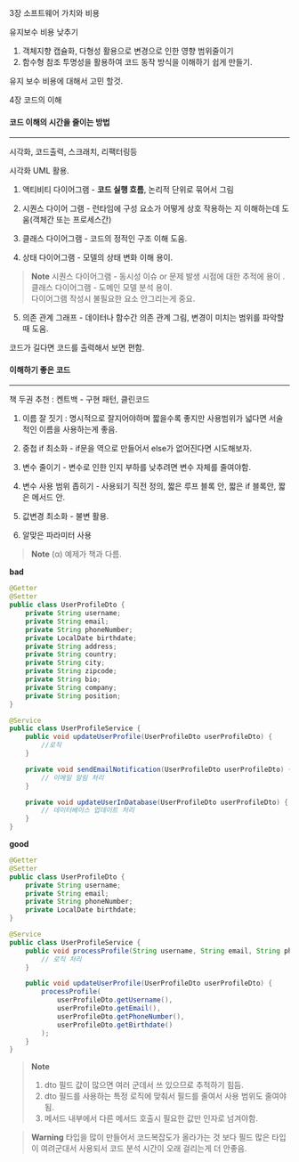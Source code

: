 
3장 소프트웨어 가치와 비용

유지보수 비용 낮추기

1. 객체지향 캡슐화, 다형성 활용으로 변경으로 인한 영향 범위줄이기
2. 함수형 참조 투명성을 활용하여 코드 동작 방식을 이해하기 쉽게 만들기.

유지 보수 비용에 대해서 고민 할것.

4장 코드의 이해

#### 코드 이해의 시간을 줄이는 방법
---

시각화, 코드출력, 스크래치, 리팩터링등

시각화 UML 활용.

1. 액티비티 다이어그램 - **코드 실행 흐름**, 논리적 단위로 묶어서 그림

2. 시퀀스 다이어 그램 - 런타임에 구성 요소가 어떻게 상호 작용하는 지 이해하는데 도움(객체간 또는 프로세스간) 

3. 클래스 다이어그램 - 코드의 정적인 구조 이해 도움.

4. 상태 다이어그램 - 모델의 상태 변화 이해 용이.

>**Note**
>시퀀스 다이어그램 - 동시성 이슈 or 문제 발생 시점에 대한 추적에 용이 .\
>클래스 다이어그램 - 도메인 모델 분석 용이. \
>다이어그램 작성시 불필요한 요소 안그리는게 중요.

5. 의존 관계 그래프 - 데이터나 함수간 의존 관계 그림,  변경이 미치는 범위를 파악할때 도움.

코드가 길다면 코드를 출력해서 보면 편함.

#### 이해하기 좋은 코드
---

책 두권 추천 :  켄트백 - 구현 패턴, 클린코드

1. 이름 잘 짓기 : 명시적으로 잘지어야하며 짧을수록 좋지만 사용범위가 넓다면  서술적인 이름을 사용하는게 좋음.
2. 중첩 if 최소화 - if문을 역으로 만들어서 else가 없어진다면 시도해보자.
3. 변수 줄이기 -  변수로 인한 인지 부하를 낮추려면 변수 자체를 줄여야함.
4. 변수 사용 범위 좁히기 - 사용되기 직전 정의, 짧은 루프 블록 안, 짧은 if 블록안, 짧은 메서드 안.
5. 값변경 최소화 - 불변 활용.

6. 알맞은 파라미터 사용

>**Note**
> (α) 예제가 책과 다름.

**bad**

```java
@Getter
@Setter
public class UserProfileDto {
    private String username;
    private String email;
    private String phoneNumber;
    private LocalDate birthdate;
    private String address;
    private String country;
    private String city;
    private String zipcode;
    private String bio;
    private String company;
    private String position;
}

@Service
public class UserProfileService {
    public void updateUserProfile(UserProfileDto userProfileDto) {
        //로직
    }

    private void sendEmailNotification(UserProfileDto userProfileDto) {
        // 이메일 알림 처리
    }

    private void updateUserInDatabase(UserProfileDto userProfileDto) {
        // 데이터베이스 업데이트 처리
    }
}

```

**good**

```java
@Getter
@Setter
public class UserProfileDto {
    private String username;
    private String email;
    private String phoneNumber;
    private LocalDate birthdate;
}

@Service
public class UserProfileService {
    public void processProfile(String username, String email, String phoneNumber, LocalDate birthdate) {
        // 로직 처리
    }

    public void updateUserProfile(UserProfileDto userProfileDto) {
        processProfile(
            userProfileDto.getUsername(),
            userProfileDto.getEmail(),
            userProfileDto.getPhoneNumber(),
            userProfileDto.getBirthdate()
        );
    }
}

```

>**Note**
> 1. dto 필드 값이 많으면 여러 군데서 쓰 있으므로 추적하기 힘듬.
> 2. dto 필드를 사용하는 특정 로직에 맞춰서 필드를 줄여서 사용 범위도 줄여야됨.
> 3. 메서드 내부에서 다른 메서드 호출시 필요한 값만 인자로 넘겨야함.

>**Warning**
>타입을 많이 만들어서 코드복잡도가 올라가는 것 보다 필드 많은 타입이 여려군대서 사용되서 코드 분석 시간이 오래 걸리는게 더 안좋음.


